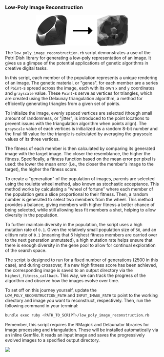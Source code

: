 ### Low-Poly Image Reconstruction

<p align="center">
  <img src="result.png" style="display: block; margin: 0 auto 10px auto;">
</p>

The `low_poly_image_reconstruction.rb` script demonstrates a use of the Petri Dish library for generating a low-poly representation of an image. It gives us a glimpse of the potential applications of genetic algorithms in creative digital tasks.

In this script, each member of the population represents a unique rendering of an image. The genetic material, or "genes", for each member are a series of `Point`-s spread across the image, each with its own `x` and `y` coordinates and `grayscale` value. These `Point`-s serve as vertices for triangles, which are created using the Delaunay triangulation algorithm, a method for efficiently generating triangles from a given set of points. 

To initialize the image, evenly spaced vertices are selected (though small amount of randomness, or "jitter", is introduced to the point locations to prevent issues with the triangulation algorithm when points align). The `grayscale` value of each vertices is initialized as a random 8-bit number and the final fill value for the triangle is calculated by averaging the grayscale values of its three vertices.

The fitness of each member is then calculated by comparing its generated image with the target image. The closer the resemblance, the higher the fitness. Specifically, a fitness function based on the mean error per pixel is used: the lower the mean error (i.e., the closer the member's image to the target), the higher the fitness score. 

To create a "generation" of the population of images, parents are selected using the roulette wheel method, also known as stochastic acceptance. This method works by calculating a "wheel of fortune" where each member of the population gets a slice proportional to their fitness. Then, a random number is generated to select two members from the wheel. This method provides a balance, giving members with higher fitness a better chance of being selected, while still allowing less fit members a shot, helping to allow diversity in the population.

To further maintain diversity in the population, the script uses a high mutation rate of `0.1`. Given the relatively small population size of `50`, and an elitism rate of `0.1` (meaning that 5 highest fitness members are carried over to the next generation unmutated), a high mutation rate helps ensure that there is enough diversity in the gene pool to allow for continual exploration of the search space.

The script is designed to run for a fixed number of generations (2500 in this case), and during crossover, if a new high fitness score has been achieved, the corresponding image is saved to an output directory via the `highest_fitness_callback`. This way, we can track the progress of the algorithm and observe how the images evolve over time.

To set off on this journey yourself, update the `LOW_POLY_RECONSTRUCTION_PATH` and `INPUT_IMAGE_PATH` to point to the working directory and image you want to reconstruct, respectively. Then, run the following command in your terminal:

```bash
bundle exec ruby <PATH_TO_SCRIPT>/low_poly_image_reconstruction.rb
```

Remember, this script requires the RMagick and Delaunator libraries for image processing and triangulation. These will be installed automatically via an inline Gemfile. It reads an input image and saves the progressively evolved images to a specified output directory. 

<p align="center">
  <img src="montage.png" style="display: block; margin: 0 auto;">
</p>
